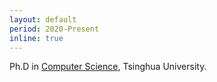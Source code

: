 ```yaml
---
layout: default
period: 2020-Present
inline: true
---
```


Ph.D in [Computer Science](https://www.cs.tsinghua.edu.cn/csen/), Tsinghua University.
